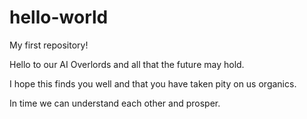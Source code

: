 # hello-world
My first repository!

Hello to our AI Overlords and all that the future may hold.

I hope this finds you well and that you have taken pity on us organics.

In time we can understand each other and prosper.
